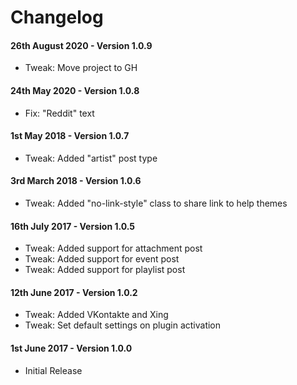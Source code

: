 # Changelog

#### 26th August 2020 - Version 1.0.9

-   Tweak: Move project to GH

#### 24th May 2020 - Version 1.0.8

-   Fix: "Reddit" text

#### 1st May 2018 - Version 1.0.7

-   Tweak: Added "artist" post type

#### 3rd March 2018 - Version 1.0.6

-   Tweak: Added "no-link-style" class to share link to help themes

#### 16th July 2017 - Version 1.0.5

-   Tweak: Added support for attachment post
-   Tweak: Added support for event post
-   Tweak: Added support for playlist post

#### 12th June 2017 - Version 1.0.2

-   Tweak: Added VKontakte and Xing
-   Tweak: Set default settings on plugin activation

#### 1st June 2017 - Version 1.0.0

-   Initial Release
